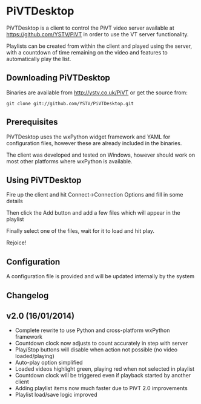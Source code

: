 PiVTDesktop
=========

PiVTDesktop is a client to control the PiVT video server available at 
https://github.com/YSTV/PiVT in order to use the VT server functionality.

Playlists can be created from within the client and played using the server,
with a countdown of time remaining on the video and features to automatically
play the list.

Downloading PiVTDesktop
---------------------
Binaries are available from http://ystv.co.uk/PiVT or get the source from:

    git clone git://github.com/YSTV/PiVTDesktop.git
    
Prerequisites
------------------
PiVTDesktop uses the wxPython widget framework and YAML for configuration files,
however these are already included in the binaries.

The client was developed and tested on Windows, however should work on most
other platforms where wxPython is available.

Using PiVTDesktop
--------------------
Fire up the client and hit Connect->Connection Options and fill in some details

Then click the Add button and add a few files which will appear in the playlist

Finally select one of the files, wait for it to load and hit play.

Rejoice!

Configuration
-----------------
A configuration file is provided and will be updated internally by the system

Changelog
------------

## v2.0 (16/01/2014) ##
- Complete rewrite to use Python and cross-platform wxPython framework
- Countdown clock now adjusts to count accurately in step with server
- Play/Stop buttons will disable when action not possible (no video loaded/playing)
- Auto-play option simplified
- Loaded videos highlight green, playing red when not selected in playlist
- Countdown clock will be triggered even if playback started by another client
- Adding playlist items now much faster due to PiVT 2.0 improvements
- Playlist load/save logic improved 
